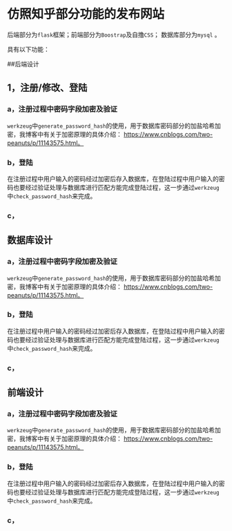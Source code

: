 # 仿照知乎部分功能的发布网站
后端部分为`flask`框架；前端部分为`Boostrap`及自撸`CSS`； 数据库部分为`mysql` 。


具有以下功能：

##后端设计
## 1，注册/修改、登陆
### a，注册过程中密码字段加密及验证
  `werkzeug`中`generate_password_hash`的使用，用于数据库密码部分的加盐哈希加密，我博客中有关于加密原理的具体介绍： https://www.cnblogs.com/two-peanuts/p/11143575.html。
### b，登陆
在注册过程中用户输入的密码经过加密后存入数据库，在登陆过程中用户输入的密码也要经过验证处理与数据库进行匹配方能完成登陆过程，这一步通过`werkzeug`中`check_password_hash`来完成。
### c，

## 数据库设计
### a，注册过程中密码字段加密及验证
  `werkzeug`中`generate_password_hash`的使用，用于数据库密码部分的加盐哈希加密，我博客中有关于加密原理的具体介绍： https://www.cnblogs.com/two-peanuts/p/11143575.html。
### b，登陆
在注册过程中用户输入的密码经过加密后存入数据库，在登陆过程中用户输入的密码也要经过验证处理与数据库进行匹配方能完成登陆过程，这一步通过`werkzeug`中`check_password_hash`来完成。
### c，

## 前端设计
### a，注册过程中密码字段加密及验证
  `werkzeug`中`generate_password_hash`的使用，用于数据库密码部分的加盐哈希加密，我博客中有关于加密原理的具体介绍： https://www.cnblogs.com/two-peanuts/p/11143575.html。
### b，登陆
在注册过程中用户输入的密码经过加密后存入数据库，在登陆过程中用户输入的密码也要经过验证处理与数据库进行匹配方能完成登陆过程，这一步通过`werkzeug`中`check_password_hash`来完成。
### c，
